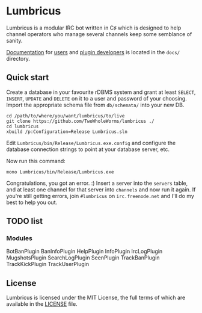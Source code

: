# Lumbricus

Lumbricus is a modular IRC bot written in C♯ which is designed to help channel
operators who manage several channels keep some semblance of sanity.

[Documentation](docs/index.md) for [users](docs/users.md) and
[plugin developers](docs/plugin_development.md) is located in the `docs/`
directory.

## Quick start

Create a database in your favourite rDBMS system and grant at least `SELECT`,
`INSERT`, `UPDATE` and `DELETE` on it to a user and password of your choosing.
Import the appropriate schema file from `db/schemata/` into your new DB.

    cd /path/to/where/you/want/lumbricus/to/live
    git clone https://github.com/TwoWholeWorms/lumbricus ./
    cd lumbricus
    xbuild /p:Configuration=Release Lumbricus.sln

Edit `Lumbricus/bin/Release/Lumbricus.exe.config` and configure the database
connection strings to point at your database server, etc.

Now run this command:

    mono Lumbricus/bin/Release/Lumbricus.exe

Congratulations, you got an error. :) Insert a server into the `servers` table,
and at least one channel for that server into `channels` and now run it again.
If you're still getting errors, join `#lumbricus` on `irc.freenode.net` and I'll
do my best to help you out.

## TODO list

### Modules

BotBanPlugin
BanInfoPlugin
HelpPlugin <span class="octicon octicon-check" style="color:#900"></span>
InfoPlugin <span class="octicon octicon-check" style="color:#900"></span>
IrcLogPlugin
MugshotsPlugin
SearchLogPlugin
SeenPlugin <span class="octicon octicon-check" style="color:#900"></span>
TrackBanPlugin
TrackKickPlugin
TrackUserPlugin <span class="octicon octicon-check" style="color:#900"></span>

## License

Lumbricus is licensed under the MIT License, the full terms of which are
available in the [LICENSE](LICENSE) file.
